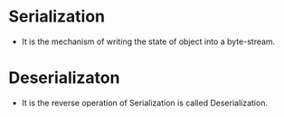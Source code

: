 # Serialization
 -  It is the mechanism of writing the state of object into a byte-stream.

# Deserializaton 

- It is the reverse operation of Serialization is called Deserialization.

